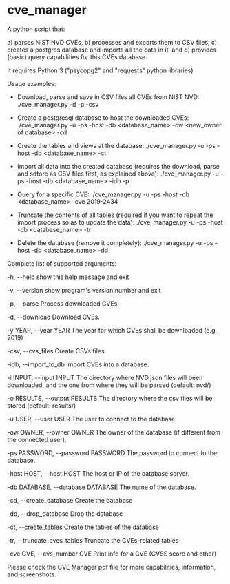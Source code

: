 # cve_manager
A python script that:

  a) parses NIST NVD CVEs, 
  b) prcoesses and exports them to CSV files, 
  c) creates a postgres database and imports all the data in it, and
  d) provides (basic) query capabilities for this CVEs database.

It requires Python 3 ("psycopg2" and "requests" python libraries)

Usage examples: 

- Download, parse and save in CSV files all CVEs from NIST NVD:
  ./cve_manager.py -d -p -csv
  
- Create a postgresql database to host the downloaded CVEs:
  ./cve_manager.py -u <myuser> -ps <mypassword> -host <hostname or IP> -db <database_name> -ow <new_owner of database> -cd

- Create the tables and views at the database:
  ./cve_manager.py -u <myuser> -ps <mypassword> -host <hostname or IP> -db <database_name> -ct

- Import all data into the created database (requires the download, parse and sdtore as CSV files first, as explained above):
  ./cve_manager.py -u <myuser> -ps <mypassword> -host <hostname or IP> -db <database_name> -idb -p

- Query for a specific CVE:
  ./cve_manager.py -u <myuser> -ps <mypassword> -host <hostname or IP> -db <database_name> -cve 2019-2434
    
- Truncate the contents of all tables (required if you want to repeat the import process so as to update the data): 
  ./cve_manager.py -u <myuser> -ps <mypassword> -host <hostname or IP> -db <database_name> -tr
  
- Delete the database (remove it completely):
  ./cve_manager.py -u <myuser> -ps <mypassword> -host <hostname or IP> -db <database_name> -dd

Complete list of supported arguments:

  -h, --help            show this help message and exit
  
  -v, --version         show program's version number and exit
  
  -p, --parse           Process downloaded CVEs.
  
  -d, --download        Download CVEs.
  
  -y YEAR, --year YEAR  The year for which CVEs shall be downloaded (e.g. 2019)
  
  -csv, --cvs_files     Create CSVs files.
  
  -idb, --import_to_db  Import CVEs into a database.
  
  -i INPUT, --input INPUT
                        The directory where NVD json files will been downloaded, and the one from where they will be parsed
                        (default: nvd/)
                        
  -o RESULTS, --output RESULTS
                        The directory where the csv files will be stored (default: results/)
                        
  -u USER, --user USER  The user to connect to the database.
  
  -ow OWNER, --owner OWNER
                        The owner of the database (if different from the connected user).
                        
  -ps PASSWORD, --password PASSWORD
                        The password to connect to the database.
                        
  -host HOST, --host HOST
                        The host or IP of the database server.
                        
  -db DATABASE, --database DATABASE
                        The name of the database.
                        
  -cd, --create_database
                        Create the database
                        
  -dd, --drop_database  Drop the database
  
  -ct, --create_tables  Create the tables of the database
  
  -tr, --truncate_cves_tables
                        Truncate the CVEs-related tables
                        
  -cve CVE, --cvs_number CVE
                        Print info for a CVE (CVSS score and other)
                   
Please check the CVE Manager pdf file for more capabilities, information, and screenshots.

